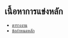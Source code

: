 # เนื้อหาการแข่งหลัก
- [ตารางงาน](https://github.com/users/KCCHDEV/projects/3)
- [ข้อกำหนดหลัก](https://github.com/KCCHDEV/Vdo-mands/blob/main/Doc.md)

